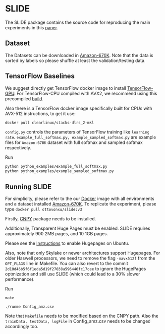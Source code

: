 # SLIDE

The SLIDE package contains the source code for reproducing the main experiments in this [paper](https://arxiv.org/abs/1903.03129).

## Dataset

The Datasets can be downloaded in [Amazon-670K](https://drive.google.com/open?id=0B3lPMIHmG6vGdUJwRzltS1dvUVk). Note that the data is sorted by labels so please shuffle at least the validation/testing data.

## TensorFlow Baselines

We suggest directly get TensorFlow docker image to install [TensorFlow-GPU](https://www.tensorflow.org/install/docker).
For TensorFlow-CPU compiled with AVX2, we recommend using this precompiled [build](https://github.com/lakshayg/tensorflow-build).

Also there is a TensorFlow docker image specifically built for CPUs with AVX-512 instructions, to get it use:

```bash
docker pull clearlinux/stacks-dlrs_2-mkl    
```

`config.py` controls the parameters of TensorFlow training like `learning rate`. `example_full_softmax.py, example_sampled_softmax.py` are example files for `Amazon-670K` dataset with full softmax and sampled softmax respectively.

Run

```bash
python python_examples/example_full_softmax.py
python python_examples/example_sampled_softmax.py
```

## Running SLIDE

For simplicity, please refer to the our [Docker](https://hub.docker.com/repository/docker/ottovonxu/slide) image with all environments and a dataset installed [Amazon-670K](https://drive.google.com/open?id=0B3lPMIHmG6vGdUJwRzltS1dvUVk). To replicate the experiment, please type ```docker pull ottovonxu/slide:v3``` 

Firstly,  [CNPY](https://github.com/rogersce/cnpy) package needs to be installed.

Additionally, Transparent Huge Pages must be enabled.  SLIDE requires approximately 900 2MB pages, and 10 1GB pages.


Please see the [Instructions](https://wiki.debian.org/Hugepages) to enable Hugepages on Ubuntu.

Also, note that only Skylake or newer architectures support Hugepages. For older Haswell processors, we need to remove the flag `-mavx512f` from the `OPT_FLAGS` line in Makefile. You can also revert to the commit `2d10d46b5f6f1eda5d19f27038a596446fc17cee` to ignore the HugePages optmization and still use SLIDE (which could lead to a 30% slower performance). 



Run

```make```

```./runme Config_amz.csv```

Note that `Makefile` needs to be modified based on the CNPY path. Also the `trainData, testData, logFile` in Config_amz.csv needs to be changed accordingly too.


